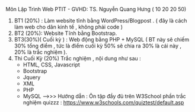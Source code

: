 Môn Lập Trình Web PTIT - GVHD: TS. Nguyễn Quang Hưng ( 10 20 20 50)
1. BT1 (20%) : Làm website tĩnh bằng WordPress/Blogpost . ( đây là cách làm web cho dân kinh tế , không phải code ) 
2. BT2 (20%): Website Tĩnh bằng Bootstrap.
3. BT3(30%)( Cuối kỳ ) : Web động bằng PHP + MySQL ( BT này sẽ chiếm 30% tổng điểm , tức là điểm cuối kỳ 50% sẽ chia ra 30% là cái này , 20% là trắc nghiệm ).
4. Thi Cuối Kỳ (20%) Trắc nghiệm , nội dung như sau :
   - HTML, CSS, Javascript
   - Bootstrap
   - Jquery
   - XML
   - PHP
   - MySQL
-->>> Hướng dẫn : Ôn tập đầy đủ trên W3School phần trắc nghiệm quizzz : https://www.w3schools.com/quiztest/default.asp
